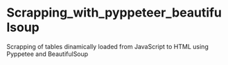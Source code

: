 # Scrapping_with_pyppeteer_beautifulsoup
Scrapping of tables dinamically loaded from JavaScript to HTML using Pyppetee and BeautifulSoup

